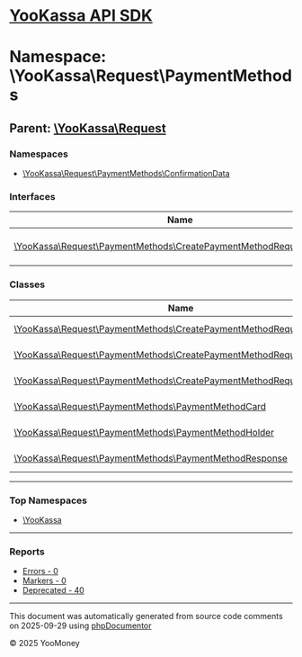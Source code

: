 # [YooKassa API SDK](../home.md)

# Namespace: \YooKassa\Request\PaymentMethods

## Parent: [\YooKassa\Request](../namespaces/yookassa-request.md)

### Namespaces

* [\YooKassa\Request\PaymentMethods\ConfirmationData](../namespaces/yookassa-request-paymentmethods-confirmationdata.md)

### Interfaces

| Name | Summary |
| ---- | ------- |
| [\YooKassa\Request\PaymentMethods\CreatePaymentMethodRequestInterface](../classes/YooKassa-Request-PaymentMethods-CreatePaymentMethodRequestInterface.md) | Класс, представляющий модель CreatePaymentMethodRequest. |

### Classes

| Name | Summary |
| ---- | ------- |
| [\YooKassa\Request\PaymentMethods\CreatePaymentMethodRequest](../classes/YooKassa-Request-PaymentMethods-CreatePaymentMethodRequest.md) | Класс, представляющий модель CreatePaymentMethodRequest. |
| [\YooKassa\Request\PaymentMethods\CreatePaymentMethodRequestBuilder](../classes/YooKassa-Request-PaymentMethods-CreatePaymentMethodRequestBuilder.md) | Класс, представляющий модель CreatePaymentMethodRequestBuilder. |
| [\YooKassa\Request\PaymentMethods\CreatePaymentMethodRequestSerializer](../classes/YooKassa-Request-PaymentMethods-CreatePaymentMethodRequestSerializer.md) | Класс, представляющий модель CreatePaymentMethodRequest. |
| [\YooKassa\Request\PaymentMethods\PaymentMethodCard](../classes/YooKassa-Request-PaymentMethods-PaymentMethodCard.md) | Класс, представляющий модель PaymentMethodCard. |
| [\YooKassa\Request\PaymentMethods\PaymentMethodHolder](../classes/YooKassa-Request-PaymentMethods-PaymentMethodHolder.md) | Класс, представляющий модель PaymentMethodHolder. |
| [\YooKassa\Request\PaymentMethods\PaymentMethodResponse](../classes/YooKassa-Request-PaymentMethods-PaymentMethodResponse.md) | Класс, представляющий модель PaymentMethodResponse. |

---

### Top Namespaces

* [\YooKassa](../namespaces/yookassa.md)

---

### Reports
* [Errors - 0](../reports/errors.md)
* [Markers - 0](../reports/markers.md)
* [Deprecated - 40](../reports/deprecated.md)

---

This document was automatically generated from source code comments on 2025-09-29 using [phpDocumentor](http://www.phpdoc.org/)

&copy; 2025 YooMoney